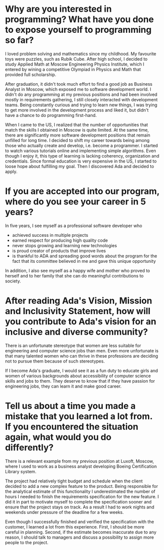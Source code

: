 <h1>Why are you interested in programming? What have you done to expose yourself to programming so far?</h1>
I loved problem solving and mathematics since my childhood. My favourite toys were puzzles, such as Rubik Cube.
After high school, I decided to study Applied Math at Moscow Engineering Physics Institute, which I entered by wining a competitive Olympiad in Physics and Math that provided full scholarship.

After graduation, it didn't took much effort to find a good job as Business Analyst in Moscow, which exposed me to software development world. I didn't do any programming at my previous positions and had been involved mostly in requirements gathering, I still closely interacted with development teams. Being constantly curious and trying to learn new things,
I was trying to get more involved in the development process and liked it, but didn't have a chance to do programming first-hand.

When I came to the US, I realized that the number of opportunities that match the skills I obtained in Moscow is quite limited.
At the same time, there are significantly more software development positions that remain unfilled for long time.
I decided to shift my career towards being among those who actually create and develop, i.e. become a programmer.
I started to watch various tutorials online and implementing simple algorithms.
Even though I enjoy it, this type of learning is lacking coherency, organization and credentials.
Since formal education is very expensive in the US, I started to loose hope about fulfilling my goal.
Then I discovered Ada and decided to apply.

<h1>If you are accepted into our program, where do you see your career in 5 years?</h1>
In five years, I see myself as a professional software developer who
<ul>
<li> achieved success in multiple projects</li>
<li> earned respect for producing high quality code</li> 
<li>never stops growing and learning new technologies</li>
<li>is proud creator of products that improve lives</li>
<li>is thankful to ADA and spreading good words about the program for the fact that its committee believed in me and gave this unique opportunity</li>
</ul>
In addition, I also see myself as a happy wife and mother who proved to herself and to her family that she can do meaningful contributions to society.

<h1>After reading Ada's Vision, Mission and Inclusivity Statement, how will you contribute to Ada's vision for an inclusive and diverse community?</h1>
There is an unfortunate stereotype that women are less suitable for engineering and computer science jobs than men. Even more unfortunate is that many talented women who can thrive in these professions are deciding not to pursue them because of such stereotypes.

If I become Ada's graduate, I would see it as a fun duty to educate girls and women of various backgrounds about accessibility of computer science skills and jobs to them. They deserve to know that if they have passion for engineering jobs, they can learn it and make good career.
<h1>Tell us about a time you made a mistake that you learned a lot from. If you encountered the situation again, what would you do differently?</h1>
There is a relevant example from my previous position at Luxoft, Moscow, where I used to work as a business analyst developing Boeing Certification Library system. 

The project had relatively tight budget and schedule when the client decided to add a new complex feature to the product. Being responsible for the analytical estimate of this functionality I underestimated the number of hours I needed to finish the requirements specification for the new feature. I did it in part to motivate myself to complete the specification sooner and ensure that the project stays on track. As a result I had to work nights and weekends under pressure of the deadline for a few weeks.  

Even though I successfully finished and verified the specification with the customer, I learned a lot from this experience. First, I should be more careful in planning. Second, if the estimate becomes inaccurate due to any reason, I should talk to managers and discuss a possibility to assign more people to the project.

